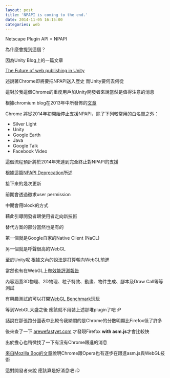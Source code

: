 ```yaml
---
layout: post
title: 'NPAPI is coming to the end.'
date: 2014-11-05 16:15:00
categories: web
---
```


Netscape Plugin API = NPAPI

為什麼會提到這個？

因為Unity Blog上的一篇文章

[The Future of web publishing in Unity](http://blogs.unity3d.com/2014/10/28/the-future-of-web-publishing-in-unity-an-update/)

述說著Chrome即將要把NPAPI送入歷史 而Unity要何去何從

這對於我這個Chrome的重度用戶加Unity開發者來說當然是值得注意的消息

根據chromium blog在2013年中所發佈的[文章](http://blog.chromium.org/2013/09/saying-goodbye-to-our-old-friend-npapi.html)

Chrome 將從2014年初開始停止支援NPAPI，除了下列較常用的白名單之外：

* Silver Light
* Unity
* Google Earth
* Java
* Google Talk
* Facebook Video

這個流程預計將於2014年末達到完全終止對NPAPI的支援

根據這篇[NPAPI Deprecation](https://sites.google.com/a/chromium.org/dev/developers/npapi-deprecation)所述

接下來的幾次更新

前期會透過徵求user permission

中期會用block的方式

藉此引導開發者跟使用者走向新技術

替代方案的部分當然也是有的

第一個就是Google自家的Native Client (NaCL)

另一個就是呼聲很高的WebGL

至於Unity呢 根據文內的說法是打算朝向WebGL前進

當然也有在WebGL上做[效能評測報告](http://blogs.unity3d.com/2014/10/07/benchmarking-unity-performance-in-webgl/)

內容涵蓋3D物理、2D物理、粒子特效、動畫、物件生成、腳本及Draw Call等等測試

有興趣測試的可以打開[WebGL Benchmark](http://beta.unity3d.com/jonas/WebGLBenchmark/)玩玩

等到WebGL大盛之後 應該就不用裝上述那堆plugin了吧 :P

話說在那張跑分圖表中比較令我納悶的是Chrome的分數明顯比Firefox低了許多

後來查了一下 [arewefastyet.com](http://arewefastyet.com/#machine=11&view=breakdown&suite=asmjs-apps) 才發現Firefox **with asm.js**才會比較快

出於擔心也稍微找了一下有沒有Chrome跟進的消息

[來自Mozilla Bog的文章](https://blog.mozilla.org/futurereleases/2013/11/26/chrome-and-opera-optimize-for-mozilla-pioneered-asm-js/)說明Chrome跟Opera也有逐步在跟進asm.js與WebGL技術

這對開發者來說 應該算是好消息吧 :D
